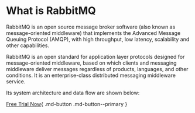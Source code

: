 # What is RabbitMQ

RabbitMQ is an open source message broker software (also known as message-oriented middleware) that implements the Advanced Message Queuing Protocol (AMQP), with high throughput, low latency, scalability and other  capabilities.

RabbitMQ is an open standard for application layer protocols designed for message-oriented middleware, based on which clients and messaging middleware deliver messages regardless of products, languages, and other conditions.
It is an enterprise-class distributed messaging middleware service.

Its system architecture and data flow are shown below:



[Free Trial Now](../../../dce/license0.md){ .md-button .md-button--primary }
